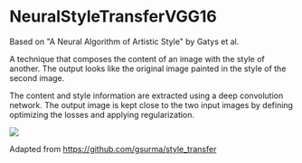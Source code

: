 # NeuralStyleTransferVGG16
Based on "A Neural Algorithm of Artistic Style" by Gatys et al.

A technique that composes the content of an image with the style of another. The output looks like the original image painted in the style of the second image.

The content and style information are extracted using a deep convolution network. The output image is kept close to the two input images by defining optimizing the losses and applying regularization. 


![](style_trasnfer.gif)


Adapted from https://github.com/gsurma/style_transfer
